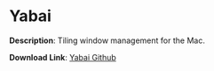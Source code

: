# Yabai

**Description**: Tiling window management for the Mac.

**Download Link**: [Yabai Github](https://github.com/koekeishiya/yabai)
